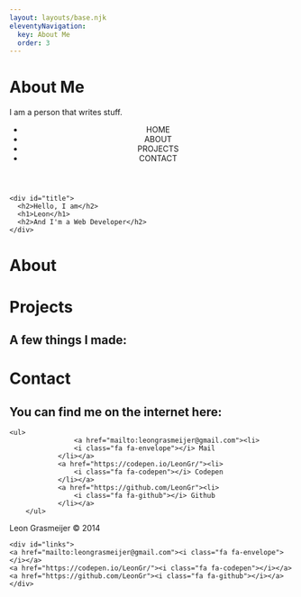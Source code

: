 ```yaml
---
layout: layouts/base.njk
eleventyNavigation:
  key: About Me
  order: 3
---
```

# About Me

I am a person that writes stuff.
<link href="https://maxcdn.bootstrapcdn.com/font-awesome/4.1.0/css/font-awesome.min.css" rel="stylesheet">

<header>
  <ul>
    <li class="current menu0">HOME</li>
    <li class="menu1">ABOUT</li>
    <li class="menu2">PROJECTS</li>
    <li class="menu3">CONTACT</li>
  </ul>
</header>

<div id="slides">
  <nav>
    <i class="fa fa-chevron-circle-down" id="next"></i>
  </nav>

  <div class="slide slide0">

    <div id="title">
      <h2>Hello, I am</h2>
      <h1>Leon</h1>
      <h2>And I'm a Web Developer</h2>
    </div>
  </div>
  
  <div class="slide slide1">
    <h1>About</h1>

	 			
  </div>
	 		
  <div class="slide slide2">
	 	<h1>Projects</h1>
		 <h2>A few things I made:</h2>
  </div>
	 		
  <div class="slide slide3">
	 	<h1>Contact</h1>
 		<h2>You can find me on the internet here:</h2>
				
    <ul>
					<a href="mailto:leongrasmeijer@gmail.com"><li>
	 				<i class="fa fa-envelope"></i> Mail
	 			</li></a>
	 			<a href="https://codepen.io/LeonGr/"><li>
	 				<i class="fa fa-codepen"></i> Codepen
	 			</li></a>
	 			<a href="https://github.com/LeonGr"><li>
	 				<i class="fa fa-github"></i> Github
	 			</li></a>
		</ul>

   </div>
</div>

<footer>
  <p class="copy">Leon Grasmeijer &copy; 2014</p>

	<div id="links">
    <a href="mailto:leongrasmeijer@gmail.com"><i class="fa fa-envelope"></i></a>
    <a href="https://codepen.io/LeonGr/"><i class="fa fa-codepen"></i></a>
    <a href="https://github.com/LeonGr"><i class="fa fa-github"></i></a>
	</div>
</footer>
